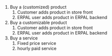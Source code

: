 1. Buy a (customized) product
    1. Customer adds product in store front
    1. ERPAL user adds product in ERPAL backend
1. Buy a customizable product
    1. Customer adds product in store front
    1. ERPAL user adds product in ERPAL backend
1. Buy a service
    1. Fixed price service
    1. hourly paid service